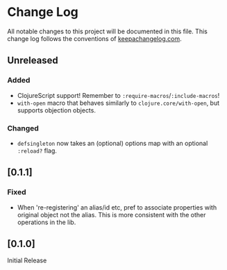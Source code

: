 # Change Log
All notable changes to this project will be documented in this file. This change log follows the conventions of [keepachangelog.com](http://keepachangelog.com/).

## Unreleased

### Added
- ClojureScript support! Remember to `:require-macros`/`:include-macros`!
- `with-open` macro that behaves similarly to `clojure.core/with-open`, but supports objection objects.
### Changed
- `defsingleton` now takes an (optional) options map with an optional `:reload?` flag.

## [0.1.1]

### Fixed

- When 're-registering' an alias/id etc, pref to associate properties with original object
  not the alias. This is more consistent with the other operations in the lib.

## [0.1.0]

Initial Release